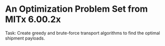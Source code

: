 # An Optimization Problem Set from MITx 6.00.2x
Task: Create greedy and brute-force transport algorithms to find the optimal shipment payloads.
